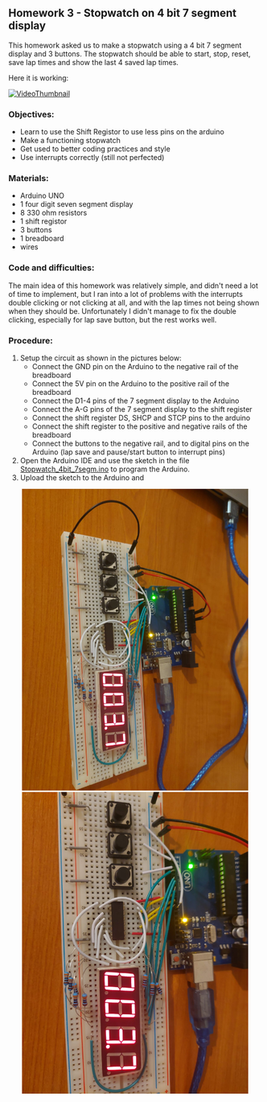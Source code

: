 ## Homework 3 - Stopwatch on 4 bit 7 segment display

This homework asked us to make a stopwatch using a 4 bit 7 segment display and 3 buttons.
The stopwatch should be able to start, stop, reset, save lap times and show the last 4 saved lap times.

Here it is working:

[![VideoThumbnail](https://img.youtube.com/vi/eH_DGDg0QDk/hqdefault.jpg)](https://youtu.be/eH_DGDg0QDk)

### Objectives:

- Learn to use the Shift Registor to use less pins on the arduino
- Make a functioning stopwatch
- Get used to better coding practices and style
- Use interrupts correctly (still not perfected)

### Materials:

- Arduino UNO
- 1 four digit seven segment display
- 8 330 ohm resistors
- 1 shift registor
- 3 buttons
- 1 breadboard
- wires

### Code and difficulties:

The main idea of this homework was relatively simple, and didn't need a lot of time to implement, 
but I ran into a lot of problems with the interrupts double clicking or not clicking at all, and with the lap times not being shown when they should be.
Unfortunately I didn't manage to fix the double clicking, especially for lap save button, but the rest works well.


### Procedure:

1. Setup the circuit as shown in the pictures below:
   - Connect the GND pin on the Arduino to the negative rail of the breadboard
   - Connect the 5V pin on the Arduino to the positive rail of the breadboard
   - Connect the D1-4 pins of the 7 segment display to the Arduino
   - Connect the A-G pins of the 7 segment display to the shift register
   - Connect the shift register DS, SHCP and STCP pins to the arduino
   - Connect the shift register to the positive and negative rails of the breadboard
   - Connect the buttons to the negative rail, and to digital pins on the Arduino (lap save and pause/start button to interrupt pins)
2. Open the Arduino IDE and use the sketch in the file [Stopwatch_4bit_7segm.ino](Stopwatch_4bit_7segm/Stopwatch_4bit_7segm.ino) to program the Arduino.
3. Upload the sketch to the Arduino and 

<p align="middle" float="left">
   <img src="TopDownView1.jpeg" width="450px" />
   <img src="TopDownView2.jpeg" width="450px" />
</p>
